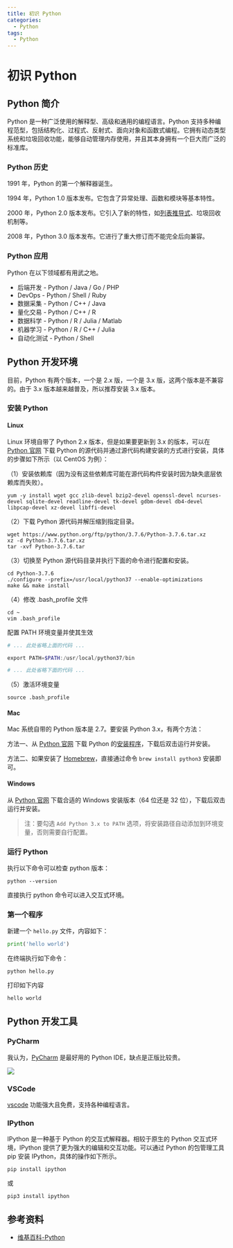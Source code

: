 ```yaml
---
title: 初识 Python
categories:
  - Python
tags:
  - Python
---
```


# 初识 Python

## Python 简介

Python 是一种广泛使用的解释型、高级和通用的编程语言。Python 支持多种编程范型，包括结构化、过程式、反射式、面向对象和函数式编程。它拥有动态类型系统和垃圾回收功能，能够自动管理内存使用，并且其本身拥有一个巨大而广泛的标准库。

### Python 历史

1991 年，Python 的第一个解释器诞生。

1994 年，Python 1.0 版本发布。它包含了异常处理、函数和模块等基本特性。

2000 年，Python 2.0 版本发布。它引入了新的特性，如[列表推导式](https://zh.wikipedia.org/wiki/列表推导式)、垃圾回收机制等。

2008 年，Python 3.0 版本发布。它进行了重大修订而不能完全后向兼容。

### Python 应用

Python 在以下领域都有用武之地。

- 后端开发 - Python / Java / Go / PHP
- DevOps - Python / Shell / Ruby
- 数据采集 - Python / C++ / Java
- 量化交易 - Python / C++ / R
- 数据科学 - Python / R / Julia / Matlab
- 机器学习 - Python / R / C++ / Julia
- 自动化测试 - Python / Shell

## Python 开发环境

目前，Python 有两个版本，一个是 2.x 版，一个是 3.x 版，这两个版本是不兼容的。由于 3.x 版本越来越普及，所以推荐安装 3.x 版本。

### 安装 Python

#### Linux

Linux 环境自带了 Python 2.x 版本，但是如果要更新到 3.x 的版本，可以在 [Python 官网](https://www.python.org/) 下载 Python 的源代码并通过源代码构建安装的方式进行安装，具体的步骤如下所示（以 CentOS 为例）：

（1）安装依赖库（因为没有这些依赖库可能在源代码构件安装时因为缺失底层依赖库而失败）。

```shell
yum -y install wget gcc zlib-devel bzip2-devel openssl-devel ncurses-devel sqlite-devel readline-devel tk-devel gdbm-devel db4-devel libpcap-devel xz-devel libffi-devel
```

（2）下载 Python 源代码并解压缩到指定目录。

```shell
wget https://www.python.org/ftp/python/3.7.6/Python-3.7.6.tar.xz
xz -d Python-3.7.6.tar.xz
tar -xvf Python-3.7.6.tar
```

（3）切换至 Python 源代码目录并执行下面的命令进行配置和安装。

```shell
cd Python-3.7.6
./configure --prefix=/usr/local/python37 --enable-optimizations
make && make install
```

（4）修改 .bash_profile 文件

```shell
cd ~
vim .bash_profile
```

配置 PATH 环境变量并使其生效

```powershell
# ... 此处省略上面的代码 ...

export PATH=$PATH:/usr/local/python37/bin

# ... 此处省略下面的代码 ...
```

（5）激活环境变量

```shell
source .bash_profile
```

#### Mac

Mac 系统自带的 Python 版本是 2.7。要安装 Python 3.x，有两个方法：

方法一、从 [Python 官网](https://www.python.org/) 下载 Python 的[安装程序](https://www.python.org/downloads/)，下载后双击运行并安装。

方法二、如果安装了 [Homebrew](https://brew.sh/)，直接通过命令 `brew install python3` 安装即可。

#### Windows

从 [Python 官网](https://www.python.org/) 下载合适的 Windows 安装版本（64 位还是 32 位），下载后双击运行并安装。

> 注：要勾选 `Add Python 3.x to PATH` 选项，将安装路径自动添加到环境变量，否则需要自行配置。

### 运行 Python

执行以下命令可以检查 python 版本：

```
python --version
```

直接执行 python 命令可以进入交互式环境。

### 第一个程序

新建一个 `hello.py` 文件，内容如下：

```python
print('hello world')
```

在终端执行如下命令：

```shell
python hello.py
```

打印如下内容

```
hello world
```

## Python 开发工具

### PyCharm

我认为，[PyCharm](https://www.jetbrains.com/pycharm/) 是最好用的 Python IDE，缺点是正版比较贵。

![](https://www.jetbrains.com/pycharm/img/screenshots/code-completion_animation.gif)

### VSCode

[vscode](https://github.com/microsoft/vscode) 功能强大且免费，支持各种编程语言。

### IPython

IPython 是一种基于 Python 的交互式解释器。相较于原生的 Python 交互式环境，IPython 提供了更为强大的编辑和交互功能。可以通过 Python 的包管理工具 pip 安装 IPython，具体的操作如下所示。

```
pip install ipython
```

或

```
pip3 install ipython
```

## 参考资料

- [维基百科-Python](https://zh.wikipedia.org/wiki/Python)
